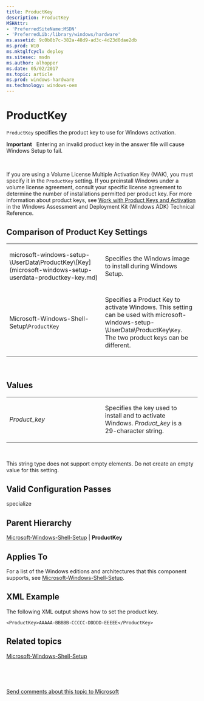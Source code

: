```yaml
---
title: ProductKey
description: ProductKey
MSHAttr:
- 'PreferredSiteName:MSDN'
- 'PreferredLib:/library/windows/hardware'
ms.assetid: 9c0b8b7c-382a-48d9-ad3c-4d23d0dae2db
ms.prod: W10
ms.mktglfcycl: deploy
ms.sitesec: msdn
ms.author: alhopper
ms.date: 05/02/2017
ms.topic: article
ms.prod: windows-hardware
ms.technology: windows-oem
---
```


# ProductKey


`ProductKey` specifies the product key to use for Windows activation.

**Important**  
Entering an invalid product key in the answer file will cause Windows Setup to fail.

 

If you are using a Volume License Multiple Activation Key (MAK), you must specify it in the `ProductKey` setting. If you preinstall Windows under a volume license agreement, consult your specific license agreement to determine the number of installations permitted per product key. For more information about product keys, see [Work with Product Keys and Activation](http://go.microsoft.com/fwlink/?LinkId=206615) in the Windows Assessment and Deployment Kit (Windows ADK) Technical Reference.

## Comparison of Product Key Settings


<table>
<colgroup>
<col width="50%" />
<col width="50%" />
</colgroup>
<tbody>
<tr class="odd">
<td><p>microsoft-windows-setup-\UserData\ProductKey\[Key](microsoft-windows-setup-userdata-productkey-key.md)</p></td>
<td><p>Specifies the Windows image to install during Windows Setup.</p></td>
</tr>
<tr class="even">
<td><p>Microsoft-Windows-Shell-Setup\<code>ProductKey</code></p></td>
<td><p>Specifies a Product Key to activate Windows. This setting can be used with microsoft-windows-setup-\UserData\ProductKey\<code>Key</code>. The two product keys can be different.</p></td>
</tr>
</tbody>
</table>

 

## Values


<table>
<colgroup>
<col width="50%" />
<col width="50%" />
</colgroup>
<tbody>
<tr class="odd">
<td><p><em>Product_key</em></p></td>
<td><p>Specifies the key used to install and to activate Windows. <em>Product_key</em> is a 29-character string.</p></td>
</tr>
</tbody>
</table>

 

This string type does not support empty elements. Do not create an empty value for this setting.

## Valid Configuration Passes


specialize

## Parent Hierarchy


[Microsoft-Windows-Shell-Setup](microsoft-windows-shell-setup.md) | **ProductKey**

## Applies To


For a list of the Windows editions and architectures that this component supports, see [Microsoft-Windows-Shell-Setup](microsoft-windows-shell-setup.md).

## XML Example


The following XML output shows how to set the product key.

``` syntax
<ProductKey>AAAAA-BBBBB-CCCCC-DDDDD-EEEEE</ProductKey>
```

## Related topics


[Microsoft-Windows-Shell-Setup](microsoft-windows-shell-setup.md)

 

 

[Send comments about this topic to Microsoft](mailto:wsddocfb@microsoft.com?subject=Documentation%20feedback%20%5Bp_unattend\p_unattend%5D:%20ProductKey%20%20RELEASE:%20%2810/3/2016%29&body=%0A%0APRIVACY%20STATEMENT%0A%0AWe%20use%20your%20feedback%20to%20improve%20the%20documentation.%20We%20don't%20use%20your%20email%20address%20for%20any%20other%20purpose,%20and%20we'll%20remove%20your%20email%20address%20from%20our%20system%20after%20the%20issue%20that%20you're%20reporting%20is%20fixed.%20While%20we're%20working%20to%20fix%20this%20issue,%20we%20might%20send%20you%20an%20email%20message%20to%20ask%20for%20more%20info.%20Later,%20we%20might%20also%20send%20you%20an%20email%20message%20to%20let%20you%20know%20that%20we've%20addressed%20your%20feedback.%0A%0AFor%20more%20info%20about%20Microsoft's%20privacy%20policy,%20see%20http://privacy.microsoft.com/default.aspx. "Send comments about this topic to Microsoft")





